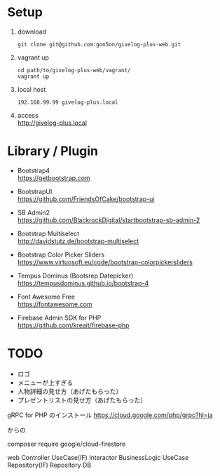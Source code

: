 # Setup

1. download
    ```
    git clone git@github.com:gon5on/givelog-plus-web.git
    ```
2. vagrant up
    ```
    cd path/to/givelog-plus-web/vagrant/
    vagrant up
    ```
3. local host
    ```
    192.168.99.99 givelog-plus.local
    ```
4. access  
http://givelog-plus.local


# Library / Plugin

* Bootstrap4  
https://getbootstrap.com

* BootstrapUI  
https://github.com/FriendsOfCake/bootstrap-ui

* SB Admin2  
https://github.com/BlackrockDigital/startbootstrap-sb-admin-2

* Bootstrap Multiselect  
http://davidstutz.de/bootstrap-multiselect

* Bootstrap Color Picker Sliders  
https://www.virtuosoft.eu/code/bootstrap-colorpickersliders

* Tempus Dominus (Bootsrep Datepicker)  
https://tempusdominus.github.io/bootstrap-4

* Font Awesome Free  
https://fontawesome.com

* Firebase Admin SDK for PHP  
https://github.com/kreait/firebase-php


# TODO

* ロゴ
* メニューが上すぎる
* 人物詳細の見せ方（あげたもらった）
* プレゼントリストの見せ方（あげたもらった）


gRPC for PHP のインストール
https://cloud.google.com/php/grpc?hl=ja

からの

composer require google/cloud-firestore




web
    Controller
        UseCase(IF)
        Interactor
            BusinessLogic
        UseCase
    Repository(IF)
    Repository
DB